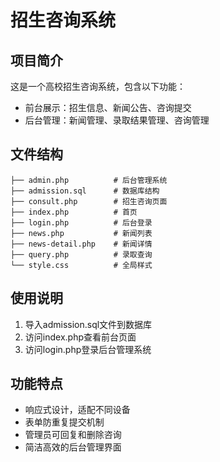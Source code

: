 # 招生咨询系统

## 项目简介

这是一个高校招生咨询系统，包含以下功能：

- 前台展示：招生信息、新闻公告、咨询提交
- 后台管理：新闻管理、录取结果管理、咨询管理

## 文件结构

```
├── admin.php          # 后台管理系统
├── admission.sql      # 数据库结构
├── consult.php        # 招生咨询页面
├── index.php          # 首页
├── login.php          # 后台登录
├── news.php           # 新闻列表
├── news-detail.php    # 新闻详情
├── query.php          # 录取查询
└── style.css          # 全局样式
```

## 使用说明

1. 导入admission.sql文件到数据库
2. 访问index.php查看前台页面
3. 访问login.php登录后台管理系统

## 功能特点

- 响应式设计，适配不同设备
- 表单防重复提交机制
- 管理员可回复和删除咨询
- 简洁高效的后台管理界面